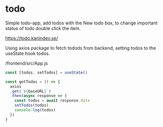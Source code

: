 # todo

Simple todo-app, add todos with the New todo box, to change important status of todo double click the item.

https://todo.kanindev.se/


Using axios package to fetch todods from backend, setting todos to the useState hook todos.

/frontend/src/App.js

```JavaScript
const [todos, setTodos] = useState()

const getTodos = () => {
  axios
  .get(`${baseURL}`)
  .then(async response => {
    const todos = await response.data
    setTodos(todos)
    console.log(todos)
  })
}
```
